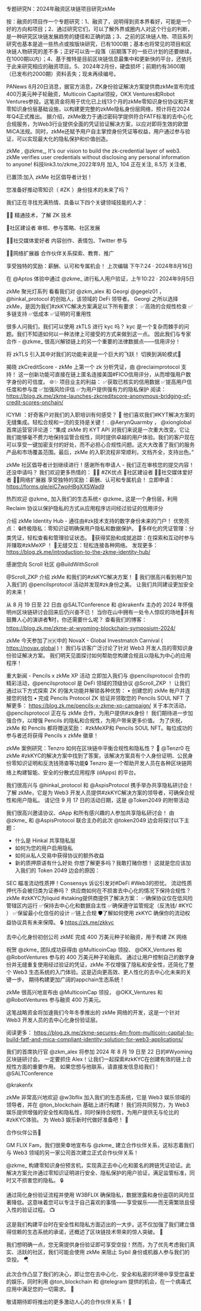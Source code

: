 专题研究N：2024年融资区块链项目研究zkMe


按：融资的项目作一个专题研究：1、融资了，说明得到资本界看好，可能是一个好的方向和项目；2、通过研究它们，可以了解外界或圈内人对这个行业的判断，是一种研究区块链发展趋势的捷径和正确的路；3、之前的区块链人物、项目系列研究也基本是追一些热点或按版块研究，已有1000期；基本也将常见的项目和区块链人物研究的差不多；正好可以告一段落（前期落下的一些已计划的还要继续，在1000期以内）；4、基于推特是目前区块链信息最集中和更新快的平台，还依托于此来研究相应的融资项目。5、2024年2月份，硬盘损坏；前期约有3600期（已发布约2000期）资料丢失；现未再续编号。


PANews 8月20日消息，据官方消息，ZK身份验证解决方案提供商zkMe宣布完成400万美元种子轮融资，Multicoin Capital领投，OKX Ventures和Robot Ventures参投。这笔资金将用于优化已上线13个月的zkMe零知识身份协议和开发零知识身份层基础设施，以构建更完整的zkMe隐私身份层网络，预计将在2024年Q4正式推出。
据介绍，zkMe致力于通过密码学提供符合FATF标准的去中心化合规服务，为Web3行业提供全面的凭证验证解决方案，以应对即将生效的欧盟MiCA法规。同时，zkMe还赋予用户自主掌控身份凭证等权益，用户通过参与验证，可以实现最大化的隐私保护和价值创造。

zkMe
,
@zkme_,
It's our vision to build the zk-credential layer of web3. zkMe verifies user credentials without disclosing any personal information to anyone!
科技link3.to/zkme,2022年9月 加入,
104 正在关注,
8.5万 关注者,


已置顶:加入 zkMe 社区倡导者计划！

您准备好推动零知识（ #ZK ）身份技术的未来了吗？

我们正在寻找充满热情、具备以下四个关键领域技能的人才：

👩‍💻
精通技术，了解 ZK 技术

👷社区建设者
审核、参与策略、社区发展

👩‍💼社交媒体爱好者
内容创作、表情包、Twitter 参与

🧑‍🏫网络扩展器
合作伙伴关系探索、教育、推广

享受独特的奖励：薪酬、认可和专属机会！
上次编辑
下午7:24 · 2024年8月16日

在
@Aptos
体验中通过
@zkme_
进行私人用户验证，上午10:22 · 2024年9月5日
 
zkMe 聚光灯系列
看看我们对
@zkm_alex
和
Georgi 
@gegelz01
 ， 
@hinkal_protocol
的创始人，该领域的 DeFi 领导者。
Georgi 之所以选择 zkMe，是因为我们#zkKYC解决方案满足以下所有要求：
✅高效的合规性检查
✅多链支持
✅低成本
✅证明的可重用性

很多人问我们，我们可以使用 zkTLS 进行 kyc 吗？
kyc 是一个复杂而棘手的问题。我们不知道如何以一种法律上可接受的方式来做到这一点。
因此我们与专家合作 - 
@zkme_
很高兴解锁链上的另一个重要的法律数据点——信用评分！

将 zkTLS 引入其中对我们的功能来说是一个巨大的飞跃！
切换到涡轮模式💨

揭晓 zkCreditScore - zkMe 上第一个 zk 分析凭证，由
@reclaimprotocol
支持！
这一创新功能可直接在链上匿名连接美国#FICO信用评分，从而增强用户数字身份的可信度。 🌐✨
项目业主的利益：
✅获取已核实的信用数据
✅提高用户信任度和参与度
✅加强风险评估
✅为用户提供强有力的隐私保护
阅读： https://blog.zk.me/zkme-launches-zkcreditscore-anonymous-bridging-of-credit-scores-onchain/

ICYMI ：好奇客户对我们的入职培训有何感受？ 🤔
他们喜欢我们#KYT解决方案的无缝集成。轻松合规和一流的支持是关键！
. 
@AerynQuarmby
 ， 
@xionglobal
首席运营官评论道：“集成 zkMe 的 KYT API 对我们来说是一次重大改变。它让我们能够毫不费力地保持监管合规性，同时提供卓越的用户体验。我们的客户现在可以享受一键加密支付的好处，而不必担心合规性问题。这大大改善了我们的服务产品和市场覆盖范围。最后，zkMe 的入职流程非常顺利，文档齐全，支持出色。”


zkMe 社区倡导者计划继续进行！感谢所有申请人 - 我们正在审核您的提交内容！
还没申请吗？
我们欢迎更多热情的：
👩‍💻 #ZK优点
👷社区建设者
👩‍💼社交媒体爱好者
🧑‍🏫网络扩展器
享受独特的奖励：薪酬、认可和专属机会！
立即申请： https://forms.gle/eiC7wojHBgXXSWad9  

热烈欢迎
@zkme_
加入我们的生态系统⚡️
@zkme_
这是一个身份层，利用 Reclaim 协议以保护隐私的方式从应用程序访问经过验证的信用评分

介绍 zkMe Identity Hub - 通往由#zk技术支持的数字身份未来的门户！
优势亮点：
🔒终极隐私：零知识证明确保用户隐私和数据保护。
🪪多样化的凭证管理：分类凭证，轻松查看和管理验证状态。
🎉获得奖励和成就追踪：在探索和互动时参与并赚取#zkMeXP ！
🔗无缝交互：轻松连接各种网络。
发现更多： https://blog.zk.me/introduction-to-the-zkme-identity-hub/

感谢您向 Scroll 社区
@BuildWithScroll
  
@Scroll_ZKP
介绍 zkMe 和我们的#zkKYC解决方案！ 🌟
我们很高兴看到用户加入我们的
@pencilsprotocol
活动并发现#zk身份之美。
让我们共同建设更加安全的未来！ 

从 8 月 19 日至 22 日由
@SALTConference
和
@krakenfx
主办的 2024 年怀俄明州区块链研讨会回来后仍兴奋不已！
当你在山中拥有一处令人惊叹的场地🌄并有鼓舞人心的演讲者🎙️时，你还需要什么呢？
查看我们的博客： https://blog.zk.me/zkme-at-wyoming-blockchain-symposium-2024/

zkMe 今天参加了🇭🇰中的 NovaX - Global Investmatch Carnival ( https://novax.global )！
我们与访客广泛讨论了针对 Web3 开发人员的零知识身份验证解决方案。
我们明天见面探讨如何帮助您构建合规且以隐私为中心的应用程序！

重大新闻 - Pencils x zkMe XP 活动
立即加入我们与
@pencilsprotocol
合作的精彩活动，@pencilsprotocol 是 DeFi 领域的顶级协议
@Scroll_ZKP
 ！
让我们通过以下方式探索 ZK 的强大功能并解锁各种优势：
• 创建您的 zkMe 帐户并连接您的钱包
• 完成 Pencils Protocol ZK 验证并领取您的 Pencils SOUL NFT
了解更多： https://blog.zk.me/pencils-x-zkme-xp-campaign/
关于本次活动， 
@pencilsprotocol
正在与 zkMe 合作，为用户提供#zk身份！
我们期待进一步加强合作，以增强 Pencils 的隐私和合规性，为用户带来更多价值。
为了庆祝，zkMe 和 Pencils 都将赠送奖励： #zkMeXP和 Pencils SOUL NFT。每位成功的参与者还将获得 Pencils x zkMe 徽章！

 zkMe 案例研究：Tenzro
如何在区块链中平衡合规性和隐私性？ 🤔 
@Tenzr0
在 zkMe #zkKYC的解决方案中找到了答案，该解决方案具有个人身份证明、公民身份零知识证明和反洗钱筛查等功能🔒
Tenzro 是一个帮助开发人员在各种区块链网络上构建智能、安全的分散式应用程序 (dApps) 的平台。

我们很高兴与
@hinkal_protocol
和
@AspisProtocol
携手举办共享隐私研讨会！
了解 zkMe，它是为 Web3 开发人员提供#zkKYC解决方案的领导者，可确保合规性和用户隐私。
请记住 9 月 17 日的活动日期，这是
@Token2049
的附带活动

我们很高兴邀请协议、dApp 和所有感兴趣的人参加共享隐私研讨会！
由
@zkme_
和
@AspisProtocol
联合主办的此次
@token2049
边会将探讨以下主题：
- 什么是 Hinkal 共享隐私层
- 如何为您的用户启用隐私
- 如何从私人交易中获得协议的额外收益
- 新的质押原语有什么好处
你想了解更多吗？我敢打赌你想！
这就是您应该加入我们的 Token 2049 边会的原因：

SEC 瞄准流动性质押！Consensys 诉讼引发对#DeFi #Web3的担忧。
流动性质押代币会被归类为证券吗？
供应商如何在不损害去中心化的情况下保持合规性？
zkMe #zkKYC为liquid #staking提供商提供了解决方案：
✅确保协议仅在低风险管辖区内运行
✅保持去中心化和数据自主性
✅确保遵守监管规定（反洗钱/ #KYC ）
✅保留最小化信任的设计
✅链上合规
🛡️了解如何使用 zkKYC 确保你的流动权益协议具有未来保障。 🔒 https://zk.me/zkkyc

去中心化身份初创公司 zkME 完成 400 万美元种子轮融资，用于构建 ZK 网络

祝贺
@zkme_
团队成功获得由
@MulticoinCap
领投、 
@OKX_Ventures
和
@RobotVentures
参与的 400 万美元种子轮融资。
通过让用户控制自己的数字身份并无缝重复使用经过验证的凭证，zkMe 不仅增强了隐私和安全性，还简化了整个 Web3 生态系统的入门体验。这是迈向更高效、更人性化的去中心化未来的关键一步。
期待构建更加广阔的appchain生态系统！

 zkMe 很高兴地宣布由
@MulticoinCap
领投， 
@OKX_Ventures
和
@RobotVentures
参与融资 400 万美元。

这笔战略资金将加速我们今年冬季推出的 zkMe 网络的开发，这是一个针对 Web3 开发人员的去中心化身份验证层。

阅读更多： https://blog.zk.me/zkme-secures-4m-from-multicoin-capital-to-build-fatf-and-mica-compliant-identity-solution-for-web3-applications/


我们的首席执行官
@zkm_alex
将参加 2024 年 8 月 19 日至 22 日的#Wyoming区块链研讨会。
一定要抓住 Alex！让我们一起探索#zkKYC在创建有效的链上合规性方面的重要作用。
如果您想与他联系，请直接发信息给我们！
@SALTConference
 
@krakenfx

zkMe 非常高兴地欢迎
@w3bflix
加入我们的生态系统，它是 Web3 娱乐领域的领导者，并在
@ton_blockchain
基础上进行构建！
我们将共同努力，为 Web3 娱乐提供增强的安全性和隐私性，同时保持合规性，为用户提供无与伦比的#zkKYC体验。
为 Web3 娱乐新时代做好准备吧！ 🚀

合作伙伴公告🚨

GM FLIX Fam，我们很荣幸地宣布与
@zkme_
建立合作伙伴关系，这标志着我们与 Web3 领域的另一家公司首次建立正式合作伙伴关系！

@zkme_
构建零知识身份预言机，实现真正去中心化和匿名的跨链凭证验证。此解决方案允许通过零知识证明进行安全、隐私保护的用户验证，满足监管标准，同时又不损害您的隐私。 🔒

通过简化身份验证流程并使用 W3BFLIX 确保隐私，数据泄露和身份盗窃的风险显著降低。这意味着您可以专注于自己喜欢的事情——享受娱乐——而无需繁琐且侵入性的验证过程。 📺

这是我们构建平台时在安全性和隐私方面迈出的一大步。这不仅加强了我们建立值得信赖的生态系统的承诺，还概述了区块链技术带来的惊人突破。 🔗

我们想明确一点，您无需提供身份验证即可享受空投！然而，为了优先考虑我们真实、活跃的社区，我们可能会使用 zkMe 来阻止 Sybil 身份或机器人参与我们的空投。 🪂

此次合作凸显了我们的决心，即让您在去中心化、安全和私密的环境中享受您喜爱的娱乐，同时利用
@ton_blockchain
和
@telegram
提供的机会，在一个病毒式应用中满足您的一切需求。 💎

敬请期待即将推出的更多激动人心的合作伙伴关系！ 🚀

